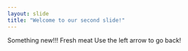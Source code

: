 ```yaml
---
layout: slide
title: "Welcome to our second slide!"
---
```

Something new!!! Fresh meat
Use the left arrow to go back!
